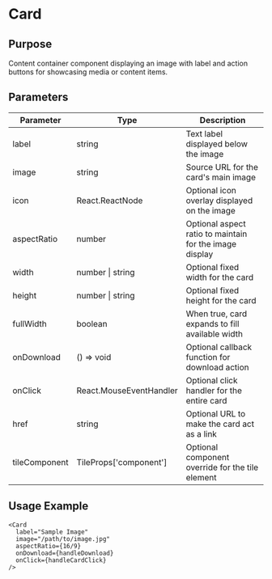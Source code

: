 # Card

## Purpose
Content container component displaying an image with label and action buttons for showcasing media or content items.

## Parameters

| Parameter | Type | Description |
|-----------|------|-------------|
| label | string | Text label displayed below the image |
| image | string | Source URL for the card's main image |
| icon | React.ReactNode | Optional icon overlay displayed on the image |
| aspectRatio | number | Optional aspect ratio to maintain for the image display |
| width | number \| string | Optional fixed width for the card |
| height | number \| string | Optional fixed height for the card |
| fullWidth | boolean | When true, card expands to fill available width |
| onDownload | () => void | Optional callback function for download action |
| onClick | React.MouseEventHandler<HTMLElement> | Optional click handler for the entire card |
| href | string | Optional URL to make the card act as a link |
| tileComponent | TileProps['component'] | Optional component override for the tile element |

## Usage Example
```tsx
<Card 
  label="Sample Image"
  image="/path/to/image.jpg"
  aspectRatio={16/9}
  onDownload={handleDownload}
  onClick={handleCardClick}
/>
```